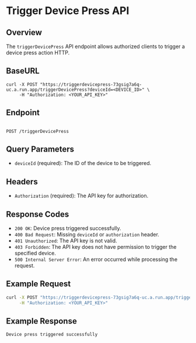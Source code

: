 # Trigger Device Press API

## Overview

The `triggerDevicePress` API endpoint allows authorized clients to trigger a device press action HTTP.

## BaseURL

```
curl -X POST "https://triggerdevicepress-73gsig7a6q-uc.a.run.app/triggerDevicePress?deviceId=<DEVICE_ID>" \
     -H "Authorization: <YOUR_API_KEY>"
```

## Endpoint

```

POST /triggerDevicePress

```

## Query Parameters

- `deviceId` (required): The ID of the device to be triggered.

## Headers

- `Authorization` (required): The API key for authorization.

## Response Codes

- `200 OK`: Device press triggered successfully.
- `400 Bad Request`: Missing `deviceId` or `authorization` header.
- `401 Unauthorized`: The API key is not valid.
- `403 Forbidden`: The API key does not have permission to trigger the specified device.
- `500 Internal Server Error`: An error occurred while processing the request.

## Example Request

```sh
curl -X POST "https://triggerdevicepress-73gsig7a6q-uc.a.run.app/triggerDevicePress?deviceId=<DEVICE_ID>" \
     -H "Authorization: <YOUR_API_KEY>"
```

## Example Response

```text
Device press triggered successfully
```
